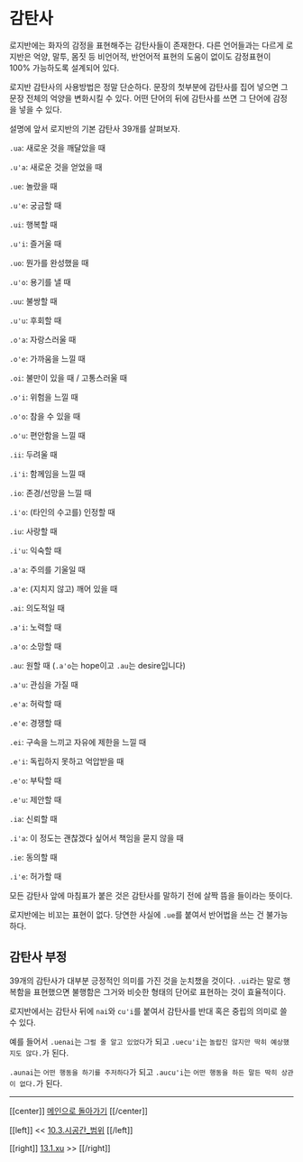 # 감탄사

로지반에는 화자의 감정을 표현해주는 감탄사들이 존재한다. 다른 언어들과는 다르게 로지반은 억양, 말투, 몸짓 등 비언어적, 반언어적 표현의 도움이 없이도 감정표현이 100% 가능하도록 설계되어 있다.

로지반 감탄사의 사용방법은 정말 단순하다. 문장의 첫부분에 감탄사를 집어 넣으면 그 문장 전체의 억양을 변화시킬 수 있다. 어떤 단어의 뒤에 감탄사를 쓰면 그 단어에 감정을 넣을 수 있다.

설명에 앞서 로지반의 기본 감탄사 39개를 살펴보자.

`.ua`: 새로운 것을 깨달았을 때

`.u'a`: 새로운 것을 얻었을 때

`.ue`: 놀랐을 때

`.u'e`: 궁금할 때

`.ui`: 행복할 때

`.u'i`: 즐거울 때

`.uo`: 뭔가를 완성했을 때

`.u'o`: 용기를 낼 때

`.uu`: 불쌍할 때

`.u'u`: 후회할 때

`.o'a`: 자랑스러울 때

`.o'e`: 가까움을 느낄 때

`.oi`: 불만이 있을 때 / 고통스러울 때

`.o'i`: 위험을 느낄 때

`.o'o`: 참을 수 있을 때

`.o'u`: 편안함을 느낄 때

`.ii`: 두려울 때

`.i'i`: 함께임을 느낄 때

`.io`: 존경/선망을 느낄 때

`.i'o`: (타인의 수고를) 인정할 때

`.iu`: 사랑할 때

`.i'u`: 익숙할 때

`.a'a`: 주의를 기울일 때

`.a'e`: (지치지 않고) 깨어 있을 때

`.ai`: 의도적일 때

`.a'i`: 노력할 때

`.a'o`: 소망할 때

`.au`: 원할 때 (`.a'o`는 hope이고 `.au`는 desire입니다)

`.a'u`: 관심을 가질 때

`.e'a`: 허락할 때

`.e'e`: 경쟁할 때

`.ei`: 구속을 느끼고 자유에 제한을 느낄 때

`.e'i`: 독립하지 못하고 억압받을 때

`.e'o`: 부탁할 때

`.e'u`: 제안할 때

`.ia`: 신뢰할 때

`.i'a`: 이 정도는 괜찮겠다 싶어서 책임을 묻지 않을 때

`.ie`: 동의할 때

`.i'e`: 허가할 때

모든 감탄사 앞에 마침표가 붙은 것은 감탄사를 말하기 전에 살짝 뜸을 들이라는 뜻이다.

로지반에는 비꼬는 표현이 없다. 당연한 사실에 `.ue`를 붙여서 반어법을 쓰는 건 불가능하다.

## 감탄사 부정

39개의 감탄사가 대부분 긍정적인 의미를 가진 것을 눈치챘을 것이다. `.ui`라는 말로 행복함을 표현했으면 불행함은 그거와 비슷한 형태의 단어로 표현하는 것이 효율적이다.

로지반에서는 감탄사 뒤에 `nai`와 `cu'i`를 붙여서 감탄사를 반대 혹은 중립의 의미로 쓸 수 있다.

예를 들어서 `.uenai`는 `그럴 줄 알고 있었다`가 되고 `.uecu'i`는 `놀랍진 않지만 딱히 예상했지도 않다.`가 된다.

`.aunai`는 `어떤 행동을 하기를 주저하다`가 되고 `.aucu'i`는 `어떤 행동을 하든 말든 딱히 상관이 없다.`가 된다.

---

[[center]]
[메인으로 돌아가기](index.html)
[[/center]]

[[left]]
<< [10.3.시공간_범위](10_03_시공간_범위.html)
[[/left]]

[[right]]
[13.1.xu](13_01_xu.html) >>
[[/right]]
